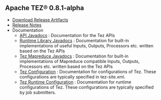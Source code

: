 <!--
   Licensed to the Apache Software Foundation (ASF) under one or more
   contributor license agreements.  See the NOTICE file distributed with
   this work for additional information regarding copyright ownership.
   The ASF licenses this file to You under the Apache License, Version 2.0
   (the "License"); you may not use this file except in compliance with
   the License.  You may obtain a copy of the License at

       http://www.apache.org/licenses/LICENSE-2.0

   Unless required by applicable law or agreed to in writing, software
   distributed under the License is distributed on an "AS IS" BASIS,
   WITHOUT WARRANTIES OR CONDITIONS OF ANY KIND, either express or implied.
   See the License for the specific language governing permissions and
   limitations under the License.
-->

<head><title>Apache TEZ&reg; 0.8.1-alpha</title></head>

Apache TEZ&reg; 0.8.1-alpha
----------------------

- [Download Release Artifacts](http://archive.apache.org/dist/tez/0.8.1-alpha/)
- [Release Notes](0.8.1-alpha/release-notes.txt)
- Documentation
    - [API Javadocs](0.8.1-alpha/tez-api-javadocs/index.html) : Documentation for the Tez APIs
    - [Runtime Library Javadocs](0.8.1-alpha/tez-runtime-library-javadocs/index.html) : Documentation for built-in implementations of useful Inputs, Outputs, Processors etc. written based on the Tez APIs 
    - [Tez Mapreduce Javadocs](0.8.1-alpha/tez-mapreduce-javadocs/index.html) : Documentation for built-in implementations of Mapreduce compatible Inputs, Outputs, Processors etc. written based on the Tez APIs 
    - [Tez Configuration](0.8.1-alpha/tez-api-javadocs/configs/TezConfiguration.html) : Documentation for configurations of Tez. These configurations are typically specified in tez-site.xml.
    - [Tez Runtime Configuration](0.8.1-alpha/tez-runtime-library-javadocs/configs/TezRuntimeConfiguration.html) : Documentation for runtime configurations of Tez. These configurations are typically specified by job submitters.
